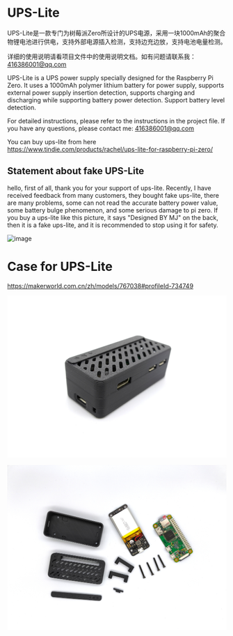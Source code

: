 # UPS-Lite
UPS-Lite是一款专门为树莓派Zero所设计的UPS电源，采用一块1000mAh的聚合物锂电池进行供电，支持外部电源插入检测，支持边充边放，支持电池电量检测。

详细的使用说明请看项目文件中的使用说明文档。如有问题请联系我：416386001@qq.com





UPS-Lite is a UPS power supply specially designed for the Raspberry Pi Zero. It uses a 1000mAh polymer lithium battery for power supply, supports external power supply insertion detection, supports charging and discharging while supporting battery power detection. Support battery level detection.
 
For detailed instructions, please refer to the instructions in the project file. If you have any questions, please contact me: 416386001@qq.com


You can buy ups-lite from here   https://www.tindie.com/products/rachel/ups-lite-for-raspberry-pi-zero/




## Statement about fake UPS-Lite 
hello, first of all, thank you for your support of ups-lite. Recently, I have received feedback from many customers, they bought fake ups-lite, there are many problems, some can not read the accurate battery power value, some battery bulge phenomenon, and some serious damage to pi zero. If you buy a ups-lite like this picture, it says "Designed BY MJ" on the back, then it is a fake ups-lite, and it is recommended to stop using it for safety.

![image](https://github.com/linshuqin329/UPS-Lite/blob/master/Fake%20UPS-Lite.jpeg)







# Case for UPS-Lite 
https://makerworld.com.cn/zh/models/767038#profileId-734749

![image](UPS-Lite_Case/UPS-Lite_Case/images/UPS-Lite_Case_1.jpg)

![image](UPS-Lite_Case/UPS-Lite_Case/images/UPS-Lite_Case_4.jpg)











